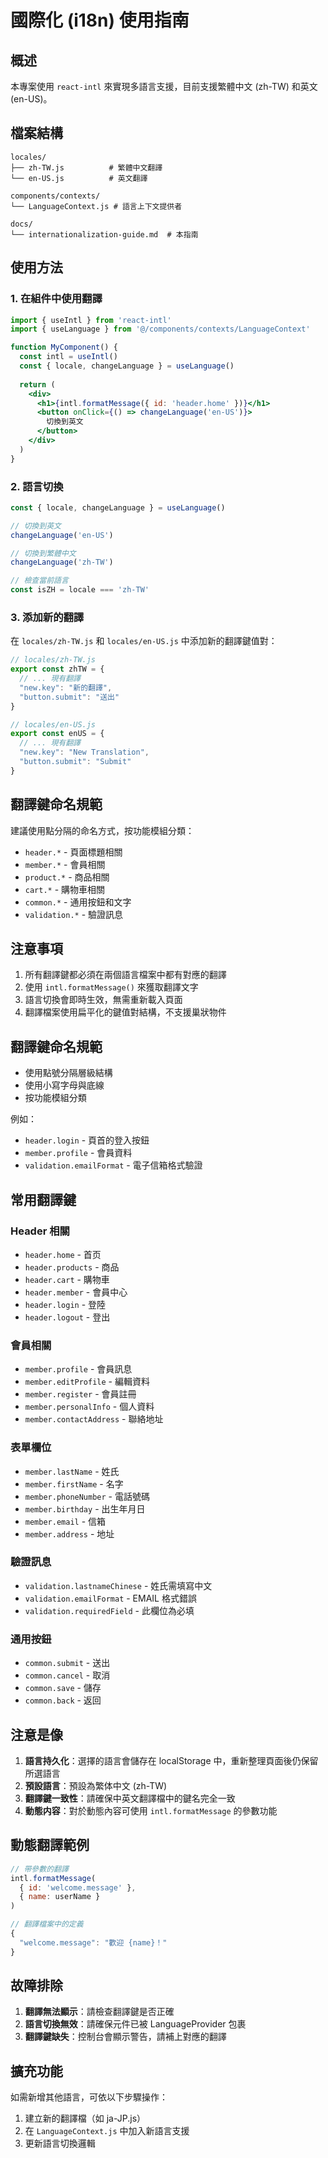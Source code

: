 # 國際化 (i18n) 使用指南

## 概述

本專案使用 `react-intl` 來實現多語言支援，目前支援繁體中文 (zh-TW) 和英文 (en-US)。

## 檔案結構

```
locales/
├── zh-TW.js          # 繁體中文翻譯
└── en-US.js          # 英文翻譯

components/contexts/
└── LanguageContext.js # 語言上下文提供者

docs/
└── internationalization-guide.md  # 本指南
```

## 使用方法

### 1. 在組件中使用翻譯

```jsx
import { useIntl } from 'react-intl'
import { useLanguage } from '@/components/contexts/LanguageContext'

function MyComponent() {
  const intl = useIntl()
  const { locale, changeLanguage } = useLanguage()
  
  return (
    <div>
      <h1>{intl.formatMessage({ id: 'header.home' })}</h1>
      <button onClick={() => changeLanguage('en-US')}>
        切換到英文
      </button>
    </div>
  )
}
```

### 2. 語言切換

```jsx
const { locale, changeLanguage } = useLanguage()

// 切換到英文
changeLanguage('en-US')

// 切換到繁體中文
changeLanguage('zh-TW')

// 檢查當前語言
const isZH = locale === 'zh-TW'
```

### 3. 添加新的翻譯

在 `locales/zh-TW.js` 和 `locales/en-US.js` 中添加新的翻譯鍵值對：

```javascript
// locales/zh-TW.js
export const zhTW = {
  // ... 現有翻譯
  "new.key": "新的翻譯",
  "button.submit": "送出"
}

// locales/en-US.js
export const enUS = {
  // ... 現有翻譯
  "new.key": "New Translation",
  "button.submit": "Submit"
}
```

## 翻譯鍵命名規範

建議使用點分隔的命名方式，按功能模組分類：

- `header.*` - 頁面標題相關
- `member.*` - 會員相關
- `product.*` - 商品相關
- `cart.*` - 購物車相關
- `common.*` - 通用按鈕和文字
- `validation.*` - 驗證訊息

## 注意事項

1. 所有翻譯鍵都必須在兩個語言檔案中都有對應的翻譯
2. 使用 `intl.formatMessage()` 來獲取翻譯文字
3. 語言切換會即時生效，無需重新載入頁面
4. 翻譯檔案使用扁平化的鍵值對結構，不支援巢狀物件

## 翻譯鍵命名規範

- 使用點號分隔層級結構
- 使用小寫字母與底線
- 按功能模組分類

例如：
- `header.login` - 頁首的登入按鈕
- `member.profile` - 會員資料
- `validation.emailFormat` - 電子信箱格式驗證

## 常用翻譯鍵

### Header 相關
- `header.home` - 首页
- `header.products` - 商品
- `header.cart` - 購物車
- `header.member` - 會員中心
- `header.login` - 登陸
- `header.logout` - 登出

### 會員相關
- `member.profile` - 會員訊息
- `member.editProfile` - 編輯資料
- `member.register` - 會員註冊
- `member.personalInfo` - 個人資料
- `member.contactAddress` - 聯絡地址

### 表單欄位
- `member.lastName` - 姓氏
- `member.firstName` - 名字
- `member.phoneNumber` - 電話號碼
- `member.birthday` - 出生年月日
- `member.email` - 信箱
- `member.address` - 地址

### 驗證訊息
- `validation.lastnameChinese` - 姓氏需填寫中文
- `validation.emailFormat` - EMAIL 格式錯誤
- `validation.requiredField` - 此欄位為必填

### 通用按鈕
- `common.submit` - 送出
- `common.cancel` - 取消
- `common.save` - 儲存
- `common.back` - 返回

## 注意是像

1. **語言持久化**：選擇的語言會儲存在 localStorage 中，重新整理頁面後仍保留所選語言
2. **預設語言**：預設為繁体中文 (zh-TW)
3. **翻譯鍵一致性**：請確保中英文翻譯檔中的鍵名完全一致
4. **動態内容**：對於動態內容可使用 `intl.formatMessage` 的參數功能

## 動態翻譯範例

```jsx
// 带參數的翻譯
intl.formatMessage(
  { id: 'welcome.message' },
  { name: userName }
)

// 翻譯檔案中的定義
{
  "welcome.message": "歡迎 {name}！"
}
```

## 故障排除

1. **翻譯無法顯示**：請檢查翻譯鍵是否正確
2. **語言切換無效**：請確保元件已被 LanguageProvider 包裹
3. **翻譯鍵缺失**：控制台會顯示警告，請補上對應的翻譯

## 擴充功能

如需新增其他語言，可依以下步驟操作：
1. 建立新的翻譯檔（如 ja-JP.js）
2. 在 `LanguageContext.js` 中加入新語言支援
3. 更新語言切換邏輯
